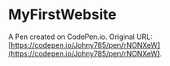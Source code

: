 # MyFirstWebsite

A Pen created on CodePen.io. Original URL: [https://codepen.io/Johny785/pen/rNONXeW](https://codepen.io/Johny785/pen/rNONXeW).


